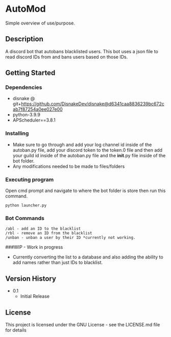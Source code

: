 # AutoMod

Simple overview of use/purpose.

## Description

A discord bot that autobans blacklisted users. This bot uses a json file to read discord IDs from and bans users based on those IDs. 

## Getting Started

### Dependencies

* disnake @ git+https://github.com/DisnakeDev/disnake@d6341caa8836239bc672cab7f87254a0ee027e00
* python-3.9.9
* APScheduler==3.8.1

### Installing

* Make sure to go through and add your log channel id inside of the autoban.py file, add your discord token to the token.0 file and then add your guild id inside of the autoban.py file and the __init__.py file inside of the bot folder.
* Any modifications needed to be made to files/folders

### Executing program

Open cmd prompt and navigate to where the bot folder is store then run this command.
```
python launcher.py
```

### Bot Commands
```
/abl - add an ID to the blacklist
/rbl - remove an ID from the blacklist
/unban - unban a user by their ID *currently not working.
```
###WIP - Work in progress
* Currently converting the list to a database and also adding the ability to add names rather than just IDs to blacklist.


## Version History

* 0.1
    * Initial Release

## License

This project is licensed under the GNU License - see the LICENSE.md file for details
